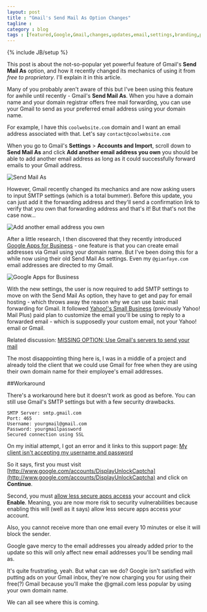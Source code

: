 ```yaml
---
layout: post
title : "Gmail's Send Mail As Option Changes"
tagline : 
category : blog
tags : [featured,Google,Gmail,changes,updates,email,settings,branding,premium]
---
```

{% include JB/setup %}

This post is about the not-so-popular yet powerful feature of Gmail's **Send Mail As** option, and how it recently changed its mechanics of using it from *free to proprietary*. I'll explain it in this article.

Many of you probably aren't aware of this but I've been using this feature for awhile until recently - Gmail's **Send Mail As**. When you have a domain name and your domain registrar offers free mail forwarding, you can use your Gmail to send as your preferred email address using your domain name.

For example, I have this `coolwebsite.com` domain and I want an email address associated with that. Let's say `contact@coolwebsite.com`

When you go to Gmail's **Settings** > **Accounts and Import**, scroll down to **Send Mail As** and click **Add another email address you own** you should be able to add another email address as long as it could successfully forward emails to your Gmail address.

![Send Mail As](http://i.imgur.com/TnJBK3Q.jpg)

However, Gmail recently changed its mechanics and are now asking users to input SMTP settings (which is a total bummer). Before this update, you can just add it the forwarding address and they'll send a confirmation link to verify that you own that forwarding address and that's it! But that's not the case now...

![Add another email address you own](http://i.imgur.com/BVqgYpd.jpg)

After a little research, I then discovered that they recently introduced [Google Apps for Business](http://www.google.com.ph/intx/en_ph/enterprise/apps/business/) - one feature is that you can create email addresses via Gmail using your domain name. But I've been doing this for a while now using their old Send Mail As settings. Even my `@gianfaye.com` email addresses are directed to my Gmail.

![Google Apps for Business](http://i.imgur.com/okTzIfo.jpg)

With the new settings, the user is now required to add SMTP settings to move on with the Send Mail As option, they have to get and pay for email hosting - which throws away the reason why we can use basic mail forwarding for Gmail. It followed [Yahoo!'s Small Business](https://smallbusiness.yahoo.com/email) (previously Yahoo! Mail Plus) paid plan to customize the email you'll be using to reply to a forwarded email - which is supposedly your custom email, not your Yahoo! email or Gmail. 

Related discussion: [MISSING OPTION: Use Gmail's servers to send your mail](https://productforums.google.com/forum/#!msg/gmail/B0Lqlwmm8Bc/pgLAySuVURgJ)

The most disappointing thing here is, I was in a middle of a project and already told the client that we could use Gmail for free when they are using their own domain name for their employee's email addresses. 

##Workaround

There's a workaround here but it doesn't work as good as before. You can still use Gmail's SMTP settings but with a few security drawbacks.

	SMTP Server: smtp.gmail.com
	Port: 465
	Username: yourgmail@gmail.com
	Password: yourgmailpassword
	Secured connection using SSL

On my initial attempt, I got an error and it links to this support page: [My client isn't accepting my username and password](https://support.google.com/mail/answer/78754)

So it says, first you must visit [http://www.google.com/accounts/DisplayUnlockCaptcha](http://www.google.com/accounts/DisplayUnlockCaptcha) and click on **Continue**.

Second, you must [allow less secure apps access](https://support.google.com/accounts/answer/6010255) your account and click **Enable**. Meaning, you are now more risk to security vulnerabilities because enabling this will (well as it says) allow less secure apps access your account.

Also, you cannot receive more than one email every 10 minutes or else it will block the sender.

Google gave mercy to the email addresses you already added prior to the update so this will only affect new email addresses you'll be sending mail as.

It's quite frustrating, yeah. But what can we do? Google isn't satisfied with putting ads on your Gmail inbox, they're now charging you for using their free(?) Gmail because you'll make the @gmail.com less popular by using your own domain name. 

We can all see where this is coming.